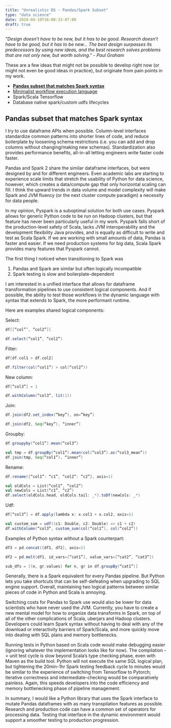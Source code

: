 ```yaml
---
title: "Unrealistic DS - Pandas/Spark Subset"
type: "data science"
date: 2020-04-10T16:08:33-07:00
draft: true
---
```


_"Design doesn’t have to be new, but it has to be good. Research doesn’t
have to be good, but it has to be new... The best design surpasses its
predecessors by using new ideas, and the best research solves problems
that are not only new, but worth solving." - Paul Graham_

These are a few ideas that might not be possible
to develop right now (or might not even be good ideas in practice),
but originate from pain points in my work.

 * [__Pandas subset that matches Spark
   syntax__](../pandas-spark-dataframes)
 * [Minimalist workflow execution
   language](../minimalist-workflow-execution')
 * Spark/Scala Tensorflow
 * Database native spark/custom udfs lifecycles

## Pandas subset that matches Spark syntax

I try to use dataframe APIs when possible. Column-level interfaces
standardize common patterns into shorter lines of code, and reduce
boilerplate by loosening schema restrictions (i.e. you can add and drop
columns without changing/making new schemas). Standardization also
provides performance benefits, all-in-all letting engineers write faster code faster.

Pandas and Spark 2 share the similar dataframe interfaces, but were
designed by and for different engineers. Even academic labs are starting
to experience scale limits that stretch the usability of Python for data
science, however, which creates a data/compute gap that only horizontal
scaling can fill. I think the upward trends in data volume and model complexity
will make Spark and JVM fluency (or the next cluster compute paradigm) a necessity
for data people.

In my opinion, Pyspark is a suboptimal solution for both use cases.
Pyspark allows for generic Python code to be run on Hadoop clusters, but
that feature has never been particularly useful in my work. Pyspark
falls short of the production-level safety of Scala, lacks JVM
interoperability and the development flexibility Java provides, and is
equally as difficult to write and test as Scala Spark. If we are working
with small amounts of data, Pandas is faster and easier. If we need
production systems for big data, Scala Spark provides many features that
Pyspark cannot.

The first thing I noticed when transitioning to Spark was
1) Pandas and Spark are similar but often logically incompatible
2) Spark testing is slow and boilerplate-dependent

I am interested in a unified interface that allows for dataframe
transformation pipelines to use consistent logical components. And if
possible, the ability to test those workflows in the dynamic language
with syntax that extends to Spark, the more performant runtime.

Here are examples shared logical components:

Select:
```scala
df[[“col”’, “col2”]]

df.select(“col1”, “col2”)
```

Filter:
```scala
df[df.col1 > df.col2]

df.filter(col(“col1”) > col(“col2”))
```

New column:
```scala
df[“col3”] = 1

df.withColumn(“col3”, lit(1))
```

Join:
```scala
df.join(df2.set_index(“key”), on=”key”)

df.join(df2, Seq(“key”), “inner”)
```

Groupby:
```scala
df.groupyby(“col1”).mean(“col3”)

val tmp = df.groupBy(“col1”).mean(col(“col3”).as(“col3_mean”))
df.join(tmp, Seq(“col1”), “inner”)
```

Rename:
```scala
df.rename({“col1”: “c1”, “col2”: “c2”}, axis=1)

val oldCols = List(“col1”, “col2”)
val newCols = List(“c1”, “c2”)
df.select(oldCols.head, oldCols.tail: _*).toDf(newCols: _*)
```

Udf:
```scala
df[“col3”] = df.apply(lambda x: x.col1 + x.col2, axis=1)

val custom_sum = udf((c1: Double, c2: Double) => c1 + c2)
df.withColumn(“col3”, custom_sum(col(“col1”), col(“col2”))
```

Examples of Python syntax without a Spark counterpart:
```scala
df3 = pd.concat([df1, df2], axis=1)

df2 = pd.melt(df1, id_vars=[“cat1”], value_vars=[“cat2”, “cat3”])

sub_dfs = [(n, gr.values) for n, gr in df.groupBy(“cat1”)]
```

Generally, there is a Spark equivalent for every Pandas pipeline. But
Python lets you take shortcuts that can be self-defeating when upgrading
to SQL engine support. Overall, maintaining two logical patterns
between similar pieces of code in Python and Scala is annoying.

Switching costs for Pandas to Spark use would also be lower for data
scientists who have never used the JVM. Currently, you have to create a
new mental model for how to organize data transforms in Spark, on top of
all of the other complications of Scala, uberjars and Hadoop clusters.
Developers could learn Spark syntax without having to deal with any of the download or
interactivity barriers of Spark/Scala, and more quickly move into dealing with SQL
plans and memory bottlenecks.

Running tests in Python based on Scala code would make debugging easier
(ignoring whatever the implementation looks like for now). The compilation -> unit
test cycle is slow beyond Scala’s type checking phase, even with Maven
as the build tool. Python will not execute the same SQL logical plan, but
tightening the 20min-1hr Spark testing feedback cycle to minutes would
be similar to the experience of switching from Tensorflow to Pytorch;
iterative correctness and intermediate-checking would be comparatively
painless. Again, this speeds developers into the code efficiency and
memory bottlenecking phase of pipeline management.

In summary, I would like a Python library that uses the Spark interface
to mutate Pandas dataframes with as many transpilation features as
possible. Research and production code can have a common set of
operators for processing data. Testing that interface in the dynamic
environment would support a smoother testing to production progression.
